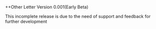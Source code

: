 ++Other Letter Version 0.001(Early Beta)

This incomplete release is due to the need of support and feedback for further development
